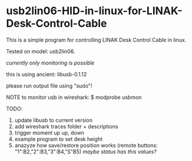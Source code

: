 # usb2lin06-HID-in-linux-for-LINAK-Desk-Control-Cable

This is a simple program for controlling LINAK Desk Control Cable in linux.

Tested on model: usb2lin06.

*currently only monitoring is possible*

this is using ancient: libusb-0.1.12

please run output file using "sudo"!

NOTE to monitor usb in wireshark:
$ modprobe usbmon

TODO:
1. update libusb to current version
2. add wireshark traces folder + descriptions
3. trigger moment up
   up, down
4. example program to set desk height
5. anazyze how save/restore position works
   (remote buttons: "1":B2,"2":B3,"3":B4,"S"B5)
   *maybe status has this values?*
